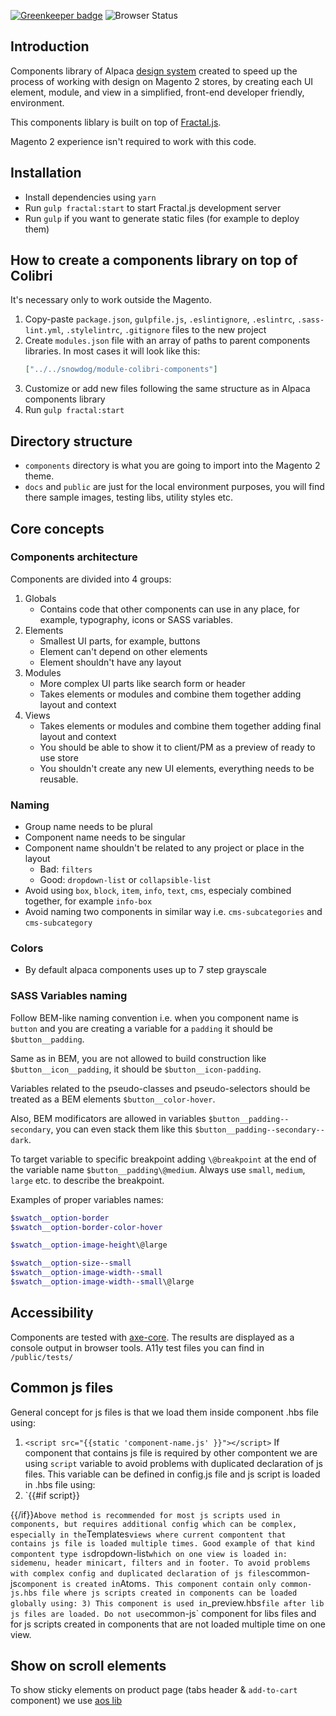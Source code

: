 [![Greenkeeper badge](https://badges.greenkeeper.io/SnowdogApps/magento2-alpaca-components.svg)](https://greenkeeper.io/)
![Browser Status](https://badges.herokuapp.com/browsers?googlechrome=63,64,65,66,67&firefox=58,59&safari=11&iphone=11.2&android=64&iexplore=11&microsoftedge=16)

## Introduction
Components library of Alpaca [design system](https://www.uxpin.com/studio/blog/design-systems-vs-pattern-libraries-vs-style-guides-whats-difference/) created to speed up the process of working with design on Magento 2 stores, by creating each UI element, module, and view in a simplified, front-end developer friendly, environment.

This components liblary is built on top of [Fractal.js](http://fractal.build/guide).

Magento 2 experience isn't required to work with this code.


## Installation
- Install dependencies using `yarn`
- Run `gulp fractal:start` to start Fractal.js development server
- Run `gulp` if you want to generate static files (for example to deploy them)

## How to create a components library on top of Colibri
It's necessary only to work outside the Magento.
1. Copy-paste `package.json`, `gulpfile.js`, `.eslintignore`, `.eslintrc`, `.sass-lint.yml`, `.stylelintrc`, `.gitignore` files to the new project
2. Create `modules.json` file with an array of paths to parent components libraries.
   In most cases it will look like this:
   ```json
   ["../../snowdog/module-colibri-components"]
   ```
3. Customize or add new files following the same structure as in Alpaca components library
4. Run `gulp fractal:start`

## Directory structure
- `components` directory is what you are going to import into the Magento 2 theme.
- `docs` and `public` are just for the local environment purposes, you will find there sample images, testing libs, utility styles etc.

## Core concepts
### Components architecture
Components are divided into 4 groups:
1. Globals
   - Contains code that other components can use in any place, for example, typography, icons or SASS variables.
2. Elements
   - Smallest UI parts, for example, buttons
   - Element can't depend on other elements
   - Element shouldn't have any layout
3. Modules
   - More complex UI parts like search form or header
   - Takes elements or modules and combine them together adding layout and context
4. Views
   - Takes elements or modules and combine them together adding final layout and context
   - You should be able to show it to client/PM as a preview of ready to use store
   - You shouldn't create any new UI elements, everything needs to be reusable.

### Naming
* Group name needs to be plural
* Component name needs to be singular
* Component name shouldn't be related to any project or place in the layout
   - Bad: `filters`
   - Good: `dropdown-list` or `collapsible-list`
* Avoid using `box`, `block`, `item`, `info`, `text`, `cms`, especialy combined together, for example `info-box`
* Avoid naming two components in similar way i.e. `cms-subcategories` and `cms-subcategory`

### Colors
* By default alpaca components uses up to 7 step grayscale

### SASS Variables naming

Follow BEM-like naming convention i.e. when you component name is `button` and you are creating a variable for a `padding` it should be `$button__padding`.

Same as in BEM, you are not allowed to build construction like `$button__icon__padding`, it should be `$button__icon-padding`.

Variables related to the pseudo-classes and pseudo-selectors should be treated as a BEM elements `$button__color-hover`.

Also, BEM modificators are allowed in variables `$button__padding--secondary`, you can even stack them like this `$button__padding--secondary--dark`.

To target variable to specific breakpoint adding `\@breakpoint` at the end of the variable name `$button__padding\@medium`. Always use `small`, `medium`, `large` etc. to describe the breakpoint.

Examples of proper variables names:
```scss
$swatch__option-border
$swatch__option-border-color-hover

$swatch__option-image-height\@large

$swatch__option-size--small
$swatch__option-image-width--small
$swatch__option-image-width--small\@large
```

## Accessibility
Components are tested with [axe-core](https://github.com/dequelabs/axe-core). The results are displayed as a console output in browser tools.
A11y test files you can find in `/public/tests/`

## Common js files
General concept for js files is that we load them inside component .hbs file using:
1) `<script src="{{static 'component-name.js' }}"></script>`
If component that contains js file is required by other compontent we are using `script` variable to avoid problems with duplicated declaration of js files. This variable can be defined in config.js file and js script is loaded in .hbs file using:
2) `{{#if script}}
    <script src="{{static 'component-name.js' }}"></script>
{{/if}}`
Above method is recommended for most js scripts used in components, but requires additional config which can be complex, especially in the `Templates` views where current compontent that contains js file is loaded multiple times. Good example of that kind compontent type is `dropdown-list` which on one view is loaded in: sidemenu, header minicart, filters and in footer.
To avoid problems with complex config and duplicated declaration of js files `common-js` component is created in `Atoms`.
This component contain only common-js.hbs file where js scripts created in components can be loaded globally using:
3) `<script src="{{static '../component-name/component-name.js' }}"></script>`
This component is used in `_preview.hbs` file after lib js files are loaded.
Do not use `common-js` component for libs files and for js scripts created in components that are not loaded multiple time on one view.

## Show on scroll elements
To show sticky elements on product page (tabs header & `add-to-cart` component) we use [aos lib](https://github.com/michalsnik/aos/tree/v2)
